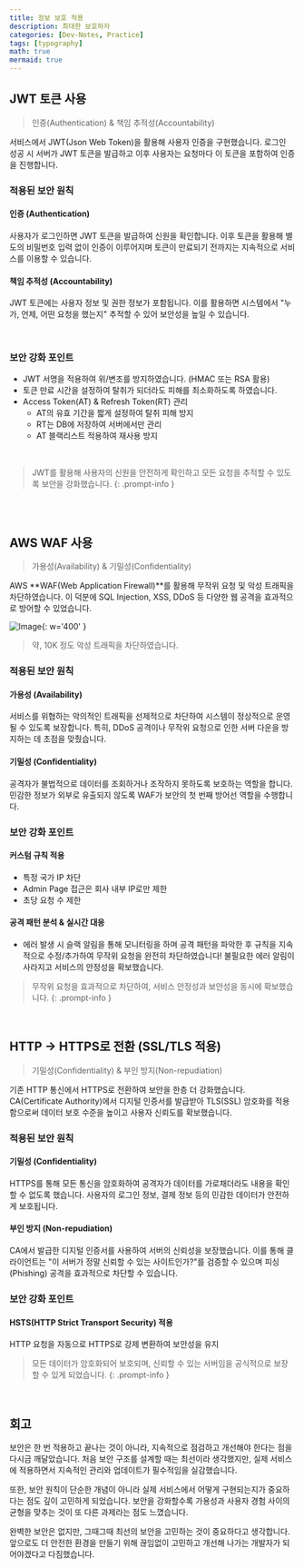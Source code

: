 ```yaml
---
title: 정보 보호 적용
description: 최대한 보호하자
categories: [Dev-Notes, Practice]
tags: [typography]
math: true
mermaid: true
---
```


## JWT 토큰 사용
> 인증(Authentication) & 책임 추적성(Accountability) 

서비스에서 JWT(Json Web Token)을 활용해 사용자 인증을 구현했습니다.
로그인 성공 시 서버가 JWT 토큰을 발급하고 이후 사용자는 요청마다 이 토큰을 포함하여 인증을 진행합니다.

### 적용된 보안 원칙
#### 인증 (Authentication)
사용자가 로그인하면 JWT 토큰을 발급하여 신원을 확인합니다.
이후 토큰을 활용해 별도의 비밀번호 입력 없이 인증이 이루어지며 토큰이 만료되기 전까지는 지속적으로 서비스를 이용할 수 있습니다.

#### 책임 추적성 (Accountability)
JWT 토큰에는 사용자 정보 및 권한 정보가 포함됩니다.
이를 활용하면 시스템에서 "누가, 언제, 어떤 요청을 했는지" 추적할 수 있어 보안성을 높일 수 있습니다.

<br/>


### 보안 강화 포인트

- JWT 서명을 적용하여 위/변조를 방지하였습니다. (HMAC 또는 RSA 활용)
- 토큰 만료 시간을 설정하여 탈취가 되더라도 피해를 최소화하도록 하였습니다.
- Access Token(AT) & Refresh Token(RT) 관리
    - AT의 유효 기간을 짧게 설정하여 탈취 피해 방지
    - RT는 DB에 저장하여 서버에서만 관리
    - AT 블랙리스트 적용하여 재사용 방지

<br/>

> JWT를 활용해 사용자의 신원을 안전하게 확인하고 모든 요청을 추적할 수 있도록 보안을 강화했습니다.
{: .prompt-info }

<br/>
<br/>


## AWS WAF 사용
> 가용성(Availability) & 기밀성(Confidentiality)

AWS **WAF(Web Application Firewall)**를 활용해 무작위 요청 및 악성 트래픽을 차단하였습니다.
이 덕분에 SQL Injection, XSS, DDoS 등 다양한 웹 공격을 효과적으로 방어할 수 있었습니다.

![Image](https://github.com/user-attachments/assets/ec54f7bf-0d68-4b52-a6d0-bf12dda9a942?raw=true){: w='400' }
> 약, 10K 정도 악성 트래픽을 차단하였습니다.

### 적용된 보안 원칙
#### 가용성 (Availability)
서비스를 위협하는 악의적인 트래픽을 선제적으로 차단하여 시스템이 정상적으로 운영될 수 있도록 보장합니다.
특히, DDoS 공격이나 무작위 요청으로 인한 서버 다운을 방지하는 데 초점을 맞췄습니다.


#### 기밀성 (Confidentiality)
공격자가 불법적으로 데이터를 조회하거나 조작하지 못하도록 보호하는 역할을 합니다.
민감한 정보가 외부로 유출되지 않도록 WAF가 보안의 첫 번째 방어선 역할을 수행합니다.

### 보안 강화 포인트

#### 커스텀 규칙 적용
- 특정 국가 IP 차단
- Admin Page 접근은 회사 내부 IP로만 제한
- 초당 요청 수 제한

#### 공격 패턴 분석 & 실시간 대응
- 에러 발생 시 슬랙 알림을 통해 모니터링을 하며 공격 패턴을 파악한 후 규칙을 지속적으로 수정/추가하여 무작위 요청을 완전히 차단하였습니다! 불필요한 에러 알림이 사라지고 서비스의 안정성을 확보했습니다.


> 무작위 요청을 효과적으로 차단하여, 서비스 안정성과 보안성을 동시에 확보했습니다.
{: .prompt-info }

<br/>

## HTTP → HTTPS로 전환 (SSL/TLS 적용)
> 기밀성(Confidentiality) & 부인 방지(Non-repudiation)

기존 HTTP 통신에서 HTTPS로 전환하여 보안을 한층 더 강화했습니다.
CA(Certificate Authority)에서 디지털 인증서를 발급받아 TLS(SSL) 암호화를 적용함으로써 데이터 보호 수준을 높이고 사용자 신뢰도를 확보했습니다.


### 적용된 보안 원칙
#### 기밀성 (Confidentiality)

HTTPS를 통해 모든 통신을 암호화하여 공격자가 데이터를 가로채더라도 내용을 확인할 수 없도록 했습니다.
사용자의 로그인 정보, 결제 정보 등의 민감한 데이터가 안전하게 보호됩니다.


#### 부인 방지 (Non-repudiation)

CA에서 발급한 디지털 인증서를 사용하여 서버의 신뢰성을 보장했습니다.
이를 통해 클라이언트는 "이 서버가 정말 신뢰할 수 있는 사이트인가?"를 검증할 수 있으며
피싱(Phishing) 공격을 효과적으로 차단할 수 있습니다.
<!-- 서버 입장에서도 "나는 신뢰할 수 있는 인증을 받은 사이트"라고 증명 가능 -->


### 보안 강화 포인트

#### HSTS(HTTP Strict Transport Security) 적용
HTTP 요청을 자동으로 HTTPS로 강제 변환하여 보안성을 유지


<!-- TLS 버전 업그레이드 (최신 TLS 1.3 사용, 취약한 TLS 1.0/1.1 비활성화)
Let’s Encrypt 같은 자동 인증서 갱신 시스템 활용 -->

> 모든 데이터가 암호화되어 보호되며, 신뢰할 수 있는 서버임을 공식적으로 보장할 수 있게 되었습니다.
{: .prompt-info }

<br/>

## 회고
보안은 한 번 적용하고 끝나는 것이 아니라, 지속적으로 점검하고 개선해야 한다는 점을 다시금 깨달았습니다. 처음 보안 구조를 설계할 때는 최선이라 생각했지만, 실제 서비스에 적용하면서 지속적인 관리와 업데이트가 필수적임을 실감했습니다.

또한, 보안 원칙이 단순한 개념이 아니라 실제 서비스에서 어떻게 구현되는지가 중요하다는 점도 깊이 고민하게 되었습니다. 보안을 강화할수록 가용성과 사용자 경험 사이의 균형을 맞추는 것이 또 다른 과제라는 점도 느꼈습니다.

완벽한 보안은 없지만, 그때그때 최선의 보안을 고민하는 것이 중요하다고 생각합니다. 앞으로도 더 안전한 환경을 만들기 위해 끊임없이 고민하고 개선해 나가는 개발자가 되어야겠다고 다짐했습니다.



<!-- 보안은 일회성이 아닌, 지속적인 과정입니다.
"지금 이 순간에도 내 서비스는 안전한가?" 스스로에게 끊임없이 질문하며 앞으로도 보안 강화를 이어나가겠습니다. 🚀🔐 -->

